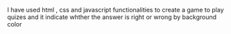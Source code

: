 I have used html , css and javascript functionalities to create a game to play quizes and it indicate whther the answer is right or wrong by background color
